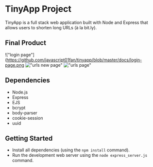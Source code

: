 # TinyApp Project

TinyApp is a full stack web application built with Node and Express that allows users to shorten long URLs (à la bit.ly).

## Final Product

!["login page"](https://github.com/javascript01fan/tinyapp/blob/master/docs/login-page.png
!["urls new page"](https://github.com/javascript01fan/tinyapp/blob/master/docs/urls-new-page.png)
!["urls page"](https://github.com/javascript01fan/tinyapp/blob/master/docs/urls-page.png)

## Dependencies

- Node.js
- Express
- EJS
- bcrypt
- body-parser
- cookie-session
- uuid

## Getting Started

- Install all dependencies (using the `npm install` command).
- Run the development web server using the `node express_server.js` command.